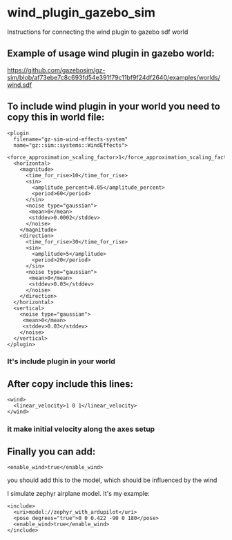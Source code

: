 # wind_plugin_gazebo_sim
Instructions for connecting the wind plugin to gazebo sdf world

## Example of usage wind plugin in gazebo world:
https://github.com/gazebosim/gz-sim/blob/af73ebe7c8c693fd54e391f79c11bf9f24df2640/examples/worlds/wind.sdf
## To include wind plugin in your world you need to copy this in world file:
<!-- Load the plugin for the wind -->
    <plugin
      filename="gz-sim-wind-effects-system"
      name="gz::sim::systems::WindEffects">
      <force_approximation_scaling_factor>1</force_approximation_scaling_factor>
      <horizontal>
        <magnitude>
          <time_for_rise>10</time_for_rise>
          <sin>
            <amplitude_percent>0.05</amplitude_percent>
            <period>60</period>
          </sin>
          <noise type="gaussian">
           <mean>0</mean>
           <stddev>0.0002</stddev>
          </noise>
        </magnitude>
        <direction>
          <time_for_rise>30</time_for_rise>
          <sin>
            <amplitude>5</amplitude>
            <period>20</period>
          </sin>
          <noise type="gaussian">
           <mean>0</mean>
           <stddev>0.03</stddev>
          </noise>
        </direction>
      </horizontal>
      <vertical>
        <noise type="gaussian">
         <mean>0</mean>
         <stddev>0.03</stddev>
        </noise>
      </vertical>
    </plugin>

### It's include plugin in your world 

## After copy include this lines:
    <wind>
      <linear_velocity>1 0 1</linear_velocity>
    </wind>

### it make initial velocity along the axes setup 

## Finally you can add: 

    <enable_wind>true</enable_wind>

you should add this to the model, which should be influenced by the wind

I simulate zephyr airplane model. It's my example:
 
    <include>
      <uri>model://zephyr_with_ardupilot</uri>
      <pose degrees="true">0 0 0.422 -90 0 180</pose>
      <enable_wind>true</enable_wind>
    </include>

